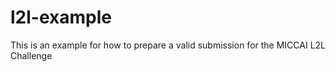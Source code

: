 # l2l-example
This is an example for how to prepare a valid submission for the MICCAI L2L Challenge
